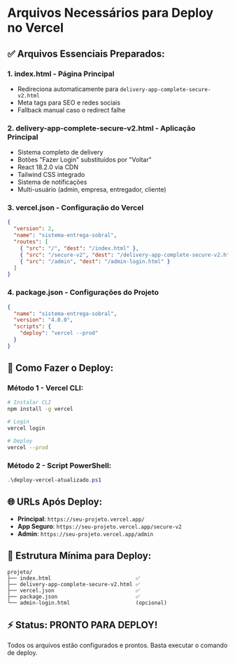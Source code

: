 # Arquivos Necessários para Deploy no Vercel

## ✅ Arquivos Essenciais Preparados:

### 1. **index.html** - Página Principal
- Redireciona automaticamente para `delivery-app-complete-secure-v2.html`
- Meta tags para SEO e redes sociais
- Fallback manual caso o redirect falhe

### 2. **delivery-app-complete-secure-v2.html** - Aplicação Principal
- Sistema completo de delivery
- Botões "Fazer Login" substituídos por "Voltar"
- React 18.2.0 via CDN
- Tailwind CSS integrado
- Sistema de notificações
- Multi-usuário (admin, empresa, entregador, cliente)

### 3. **vercel.json** - Configuração do Vercel
```json
{
  "version": 2,
  "name": "sistema-entrega-sobral",
  "routes": [
    { "src": "/", "dest": "/index.html" },
    { "src": "/secure-v2", "dest": "/delivery-app-complete-secure-v2.html" },
    { "src": "/admin", "dest": "/admin-login.html" }
  ]
}
```

### 4. **package.json** - Configurações do Projeto
```json
{
  "name": "sistema-entrega-sobral",
  "version": "4.0.0",
  "scripts": {
    "deploy": "vercel --prod"
  }
}
```

## 🚀 Como Fazer o Deploy:

### Método 1 - Vercel CLI:
```bash
# Instalar CLI
npm install -g vercel

# Login
vercel login

# Deploy
vercel --prod
```

### Método 2 - Script PowerShell:
```powershell
.\deploy-vercel-atualizado.ps1
```

## 🌐 URLs Após Deploy:
- **Principal**: `https://seu-projeto.vercel.app/`
- **App Seguro**: `https://seu-projeto.vercel.app/secure-v2`
- **Admin**: `https://seu-projeto.vercel.app/admin`

## 📁 Estrutura Mínima para Deploy:
```
projeto/
├── index.html                           ✅
├── delivery-app-complete-secure-v2.html ✅
├── vercel.json                          ✅
├── package.json                         ✅
└── admin-login.html                     (opcional)
```

## ⚡ Status: PRONTO PARA DEPLOY!

Todos os arquivos estão configurados e prontos. Basta executar o comando de deploy.